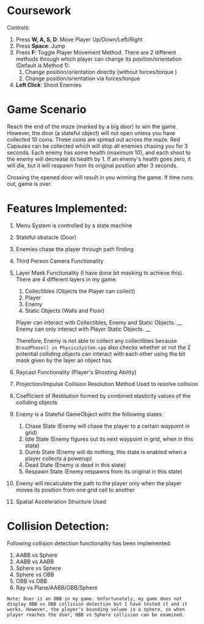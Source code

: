 # Coursework
Controls:
1. Press **W, A, S, D**: Move Player Up/Down/Left/Right
2. Press **Space**: Jump
2. Press **F**: Toggle Player Movement Method. There are 2 different methods through which player can change its position/orientation (Default is Method 1):
    1. Change position/orientation directly (without forces/torque )
    2. Change position/orientation via forces/torque
3. **Left Click**: Shoot Enemies

# Game Scenario
Reach the end of the maze (marked by a big door) to win the game. However, the door (a stateful object) will not open unless you have collected 10 coins. These coins are spread out across the maze. Red Capsules can be collected which will stop all enemies chasing you for 3 seconds. Each enemy has some health (maximum 10), and each shoot to the enemy will decrease its health by 1. If an enemy's health goes zero, it will die, but it will respawn from its original position after 3 seconds.

Crossing the opened door will result in you winning the game.
If time runs out, game is over.

# Features Implemented:

1. Menu System is controlled by a state machine
2. Stateful obstacle (Door)
3. Enemies chase the player through path finding
4. Third Person Camera Functionality
5. Layer Mask Functionality (I have done bit masking to achieve this). There are 4 different layers in my game:
    1. Collectibles (Objects the Player can collect)
    2. Player
    3. Enemy
    4. Static Objects (Walls and Floor)

    Player can interact with Collectibles, Enemy and Static Objects. __
    Enemy can only interact with Player Static Objects. __

    Therefore, Enemy is not able to collect any collectibles because `BroadPhase() in PhysicsSystem.cpp` also checks whether or not the 2 potential colliding objects can interact with each other using the bit mask given by the layer an object has.

6. Raycast Functionality (Player's Shooting Ability)
7. Projection/Impulse Collision Resolution Method Used to resolve collision
8. Coefficient of Restitution formed by combined elasticity values of the colliding objects
9. Enemy is a Stateful GameObject witht the following states:
    1. Chase State (Enemy will chase the player to a certain waypoint in grid)
    2. Idle State (Enemy figures out its next waypoint in grid, when in this state)
    3. Dumb State (Enemy will do nothing, this state is enabled when a player collects a powerup)
    4. Dead State (Enemy is dead in this state)
    5. Respawn State (Enemy respawns from its original in this state)
10. Enemy will recalculate the path to the player only when the player moves its position from one grid cell to another
11. Spatial Acceleration Structure Used

# Collision Detection:
Following collision detection functionality has been implemented:
1. AABB vs Sphere
2. AABB vs AABB
3. Sphere vs Sphere
4. Sphere vs OBB 
5. OBB vs OBB
6. Ray vs Plane/AABB/OBB/Sphere

`Note: Door is an OBB in my game. Unfortunately, my game does not display OBB vs OBB collision detection but I have tested it and it works. However, the player's bounding volume is a sphere, so when player reaches the door, OBB vs Sphere collision can be examined.`
